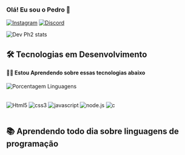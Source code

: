### Olá! Eu sou o Pedro 👋

[![Instagram](https://img.shields.io/badge/Instagram-E4405F?style=for-the-badge&logo=instagram&logoColor=white)](https://www.instagram.com/pdzinx.z7?igsh=MWxtOWlsM2JwbXNvdg==)
[![Discord](https://img.shields.io/badge/Discord-7289DA?style=for-the-badge&logo=discord&logoColor=white)](@devph2)

![Dev Ph2 stats](https://github-readme-stats.vercel.app/api?username=DevPh2&show_icons=true&theme=midnight-purple)

## 🛠️ Tecnologias em Desenvolvimento

#### 🧑‍🎓 Estou Aprendendo sobre essas tecnologias abaixo

![Porcentagem Linguagens](https://github-readme-stats.vercel.app/api/top-langs/?username=anuraghazra&layout=compact)

<div style="display: inline_block"><br/>
<img align="center" alt="Html5" src="https://img.shields.io/badge/HTML5-E34F26?style=for-the-badge&logo=html5&logoColor=whitee">
<img align="center" alt="css3" src="https://img.shields.io/badge/CSS3-1572B6?style=for-the-badge&logo=css3&logoColor=white">
<img align="center" alt="javascript" src="https://img.shields.io/badge/JavaScript-F7DF1E?style=for-the-badge&logo=javascript&logoColor=black">
<img align="center" alt="node.js" src="https://img.shields.io/badge/Node.js-43853D?style=for-the-badge&logo=node.js&logoColor=white">
<img align="center" alt="c" src="https://img.shields.io/badge/C-00599C?style=for-the-badge&logo=c&logoColor=white">
</div><br/>

## 📚 Aprendendo todo dia sobre linguagens de programação

